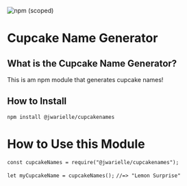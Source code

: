 ![npm (scoped)](https://img.shields.io/npm/v/@jwarielle/cupcakenames)

# Cupcake Name Generator

## What is the Cupcake Name Generator?
This is am npm module that generates cupcake names!

## How to Install
`npm install @jwarielle/cupcakenames`

# How to Use this Module
`const cupcakeNames = require("@jwarielle/cupcakenames");`

`let myCupcakeName = cupcakeNames();`
`//=> "Lemon Surprise"`
